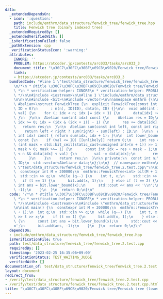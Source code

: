 ```yaml
---
data:
  _extendedDependsOn:
  - icon: ':question:'
    path: include/emthrm/data_structure/fenwick_tree/fenwick_tree.hpp
    title: Fenwick tree (binary indexed tree)
  _extendedRequiredBy: []
  _extendedVerifiedWith: []
  _isVerificationFailed: false
  _pathExtension: cpp
  _verificationStatusIcon: ':warning:'
  attributes:
    IGNORE: ''
    PROBLEM: https://atcoder.jp/contests/arc033/tasks/arc033_3
    document_title: "\u30C7\u30FC\u30BF\u69CB\u9020/Fenwick tree/Fenwick tree (lower_bound(val))"
    links:
    - https://atcoder.jp/contests/arc033/tasks/arc033_3
  bundledCode: "#line 1 \"test/data_structure/fenwick_tree/fenwick_tree.2.test.cpp\"\
    \n/*\n * @title \u30C7\u30FC\u30BF\u69CB\u9020/Fenwick tree/Fenwick tree (lower_bound(val))\n\
    \ *\n * verification-helper: IGNORE\n * verification-helper: PROBLEM https://atcoder.jp/contests/arc033/tasks/arc033_3\n\
    \ */\n\n#include <iostream>\n\n#line 1 \"include/emthrm/data_structure/fenwick_tree/fenwick_tree.hpp\"\
    \n\n\n\n#include <bit>\n#include <vector>\n\nnamespace emthrm {\n\ntemplate <typename\
    \ Abelian>\nstruct FenwickTree {\n  explicit FenwickTree(const int n, const Abelian\
    \ ID = 0)\n      : n(n), ID(ID), data(n, ID) {}\n\n  void add(int idx, const Abelian\
    \ val) {\n    for (; idx < n; idx |= idx + 1) {\n      data[idx] += val;\n   \
    \ }\n  }\n\n  Abelian sum(int idx) const {\n    Abelian res = ID;\n    for (--idx;\
    \ idx >= 0; idx = (idx & (idx + 1)) - 1) {\n      res += data[idx];\n    }\n \
    \   return res;\n  }\n\n  Abelian sum(const int left, const int right) const {\n\
    \    return left < right ? sum(right) - sum(left) : ID;\n  }\n\n  Abelian operator[](const\
    \ int idx) const { return sum(idx, idx + 1); }\n\n  int lower_bound(Abelian val)\
    \ const {\n    if (val <= ID) [[unlikely]] return 0;\n    int res = 0;\n    for\
    \ (int mask = std::bit_ceil(static_cast<unsigned int>(n + 1)) >> 1;\n        \
    \ mask > 0; mask >>= 1) {\n      const int idx = res + mask - 1;\n      if (idx\
    \ < n && data[idx] < val) {\n        val -= data[idx];\n        res += mask;\n\
    \      }\n    }\n    return res;\n  }\n\n private:\n  const int n;\n  const Abelian\
    \ ID;\n  std::vector<Abelian> data;\n};\n\n}  // namespace emthrm\n\n\n#line 11\
    \ \"test/data_structure/fenwick_tree/fenwick_tree.2.test.cpp\"\n\nint main() {\n\
    \  constexpr int M = 200000;\n  emthrm::FenwickTree<int> bit(M + 1);\n  int q;\n\
    \  std::cin >> q;\n  while (q--) {\n    int t, x;\n    std::cin >> t >> x;\n \
    \   if (t == 1) {\n      bit.add(x, 1);\n    } else if (t == 2) {\n      const\
    \ int ans = bit.lower_bound(x);\n      std::cout << ans << '\\n';\n      bit.add(ans,\
    \ -1);\n    }\n  }\n  return 0;\n}\n"
  code: "/*\n * @title \u30C7\u30FC\u30BF\u69CB\u9020/Fenwick tree/Fenwick tree (lower_bound(val))\n\
    \ *\n * verification-helper: IGNORE\n * verification-helper: PROBLEM https://atcoder.jp/contests/arc033/tasks/arc033_3\n\
    \ */\n\n#include <iostream>\n\n#include \"emthrm/data_structure/fenwick_tree/fenwick_tree.hpp\"\
    \n\nint main() {\n  constexpr int M = 200000;\n  emthrm::FenwickTree<int> bit(M\
    \ + 1);\n  int q;\n  std::cin >> q;\n  while (q--) {\n    int t, x;\n    std::cin\
    \ >> t >> x;\n    if (t == 1) {\n      bit.add(x, 1);\n    } else if (t == 2)\
    \ {\n      const int ans = bit.lower_bound(x);\n      std::cout << ans << '\\\
    n';\n      bit.add(ans, -1);\n    }\n  }\n  return 0;\n}\n"
  dependsOn:
  - include/emthrm/data_structure/fenwick_tree/fenwick_tree.hpp
  isVerificationFile: true
  path: test/data_structure/fenwick_tree/fenwick_tree.2.test.cpp
  requiredBy: []
  timestamp: '2023-02-25 16:35:06+09:00'
  verificationStatus: TEST_WAITING_JUDGE
  verifiedWith: []
documentation_of: test/data_structure/fenwick_tree/fenwick_tree.2.test.cpp
layout: document
redirect_from:
- /verify/test/data_structure/fenwick_tree/fenwick_tree.2.test.cpp
- /verify/test/data_structure/fenwick_tree/fenwick_tree.2.test.cpp.html
title: "\u30C7\u30FC\u30BF\u69CB\u9020/Fenwick tree/Fenwick tree (lower_bound(val))"
---
```

